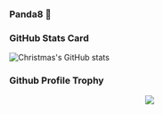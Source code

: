 ### Panda8 👋
### GitHub Stats Card
![Christmas's GitHub stats](https://github-readme-stats.vercel.app/api?username=Christmas&show_icons=true&theme=tokyonight)
### Github Profile Trophy
<div align="center"> <img src="https://github-profile-trophy.vercel.app/?username=sun0225SUN" /> </div>
